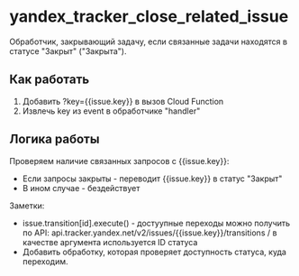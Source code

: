 # yandex_tracker_close_related_issue
Обработчик, закрывающий задачу, если связанные задачи находятся в статусе "Закрыт" ("Закрыта").

## Как работать
1. Добавить ?key={{issue.key}} в вызов Cloud Function
2. Извлечь key из event в обработчике "handler"

## Логика работы
Проверяем наличие связанных запросов с {{issue.key}}:
  - Если запросы закрыты - переводит {{issue.key}} в статус "Закрыт"
  - В ином случае - бездействует

Заметки:
- issue.transition[id].execute() - достуупные переходы можно получить по API: api.tracker.yandex.net/v2/issues/{{issue.key}}/transitions / в качестве аргумента используется ID статуса
- Добавить обработку, которая проверяет доступность статуса, куда переходим.

